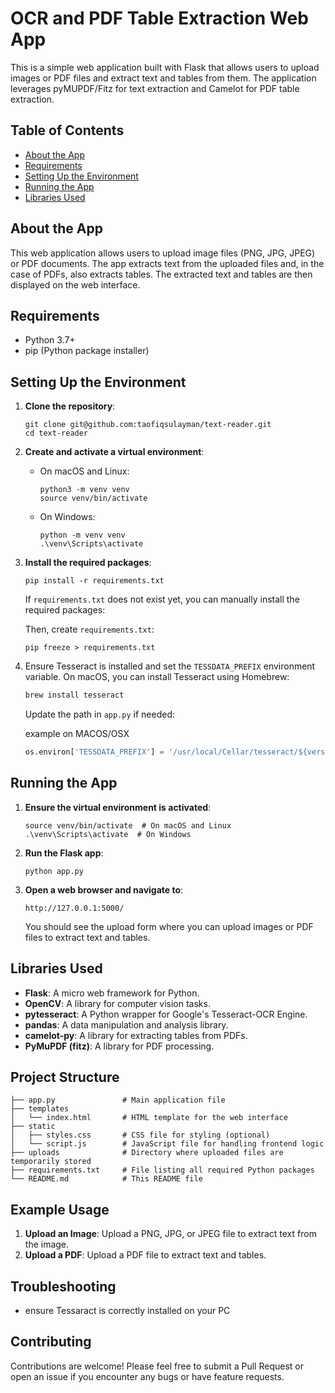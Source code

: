 
# OCR and PDF Table Extraction Web App

This is a simple web application built with Flask that allows users to upload images or PDF files and extract text and tables from them. The application leverages pyMUPDF/Fitz for text extraction and Camelot for PDF table extraction.

## Table of Contents

- [About the App](#about-the-app)
- [Requirements](#requirements)
- [Setting Up the Environment](#setting-up-the-environment)
- [Running the App](#running-the-app)
- [Libraries Used](#libraries-used)

## About the App

This web application allows users to upload image files (PNG, JPG, JPEG) or PDF documents. The app extracts text from the uploaded files and, in the case of PDFs, also extracts tables. The extracted text and tables are then displayed on the web interface.

## Requirements

- Python 3.7+
- pip (Python package installer)

## Setting Up the Environment

1. **Clone the repository**:
   ```
   git clone git@github.com:taofiqsulayman/text-reader.git
   cd text-reader
   ```

2. **Create and activate a virtual environment**:

   - On macOS and Linux:
     ```
     python3 -m venv venv
     source venv/bin/activate
     ```

   - On Windows:
     ```
     python -m venv venv
     .\venv\Scripts\activate
     ```

3. **Install the required packages**:
   ```
   pip install -r requirements.txt
   ```

   If `requirements.txt` does not exist yet, you can manually install the required packages:

   Then, create `requirements.txt`:
   ```
   pip freeze > requirements.txt
   ```

4. Ensure Tesseract is installed and set the `TESSDATA_PREFIX` environment variable. On macOS, you can install Tesseract using Homebrew:
    ```bash
    brew install tesseract
    ```
    Update the path in `app.py` if needed:

    example on MACOS/OSX
    ```python
    os.environ['TESSDATA_PREFIX'] = '/usr/local/Cellar/tesseract/${version}/share/tessdata'
    ```

## Running the App

1. **Ensure the virtual environment is activated**:
   ```
   source venv/bin/activate  # On macOS and Linux
   .\venv\Scripts\activate  # On Windows
   ```

2. **Run the Flask app**:
   ```
   python app.py
   ```

3. **Open a web browser and navigate to**:
   ```
   http://127.0.0.1:5000/
   ```

   You should see the upload form where you can upload images or PDF files to extract text and tables.

## Libraries Used

- **Flask**: A micro web framework for Python.
- **OpenCV**: A library for computer vision tasks.
- **pytesseract**: A Python wrapper for Google's Tesseract-OCR Engine.
- **pandas**: A data manipulation and analysis library.
- **camelot-py**: A library for extracting tables from PDFs.
- **PyMuPDF (fitz)**: A library for PDF processing.

## Project Structure

```
├── app.py               # Main application file
├── templates
│   └── index.html       # HTML template for the web interface
├── static
│   ├── styles.css       # CSS file for styling (optional)
│   └── script.js        # JavaScript file for handling frontend logic
├── uploads              # Directory where uploaded files are temporarily stored
├── requirements.txt     # File listing all required Python packages
└── README.md            # This README file
```

## Example Usage

1. **Upload an Image**: Upload a PNG, JPG, or JPEG file to extract text from the image.
2. **Upload a PDF**: Upload a PDF file to extract text and tables.

## Troubleshooting

- ensure Tessaract is correctly installed on your PC

## Contributing

Contributions are welcome! Please feel free to submit a Pull Request or open an issue if you encounter any bugs or have feature requests.

